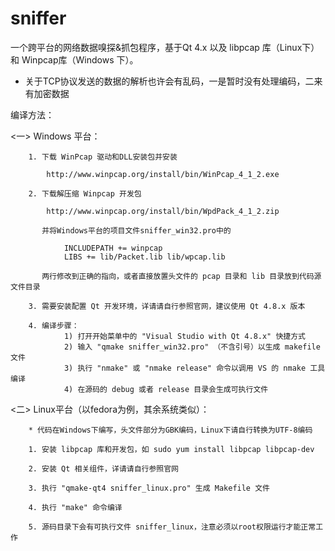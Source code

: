 ﻿sniffer
=======

一个跨平台的网络数据嗅探&抓包程序，基于Qt 4.x 以及 libpcap 库（Linux下）和 Winpcap库（Windows 下）。

 * 关于TCP协议发送的数据的解析也许会有乱码，一是暂时没有处理编码，二来有加密数据

编译方法：

<一> Windows 平台：

        1. 下载 WinPcap 驱动和DLL安装包并安装

            http://www.winpcap.org/install/bin/WinPcap_4_1_2.exe

        2. 下载解压缩 Winpcap 开发包

            http://www.winpcap.org/install/bin/WpdPack_4_1_2.zip
           
           并将Windows平台的项目文件sniffer_win32.pro中的

                INCLUDEPATH += winpcap
                LIBS += lib/Packet.lib lib/wpcap.lib

           两行修改到正确的指向，或者直接放置头文件的 pcap 目录和 lib 目录放到代码源文件目录

        3. 需要安装配置 Qt 开发环境，详请请自行参照官网，建议使用 Qt 4.8.x 版本

        4. 编译步骤：
                1) 打开开始菜单中的 "Visual Studio with Qt 4.8.x" 快捷方式
                2) 输入 "qmake sniffer_win32.pro" （不含引号）以生成 makefile 文件
                3) 执行 "nmake" 或 "nmake release" 命令以调用 VS 的 nmake 工具编译
                4) 在源码的 debug 或者 release 目录会生成可执行文件

<二> Linux平台（以fedora为例，其余系统类似）：

        * 代码在Windows下编写，头文件部分为GBK编码，Linux下请自行转换为UTF-8编码

        1. 安装 libpcap 库和开发包，如 sudo yum install libpcap libpcap-dev

        2. 安装 Qt 相关组件，详请请自行参照官网

        3. 执行 "qmake-qt4 sniffer_linux.pro" 生成 Makefile 文件

        4. 执行 "make" 命令编译

        5. 源码目录下会有可执行文件 sniffer_linux，注意必须以root权限运行才能正常工作